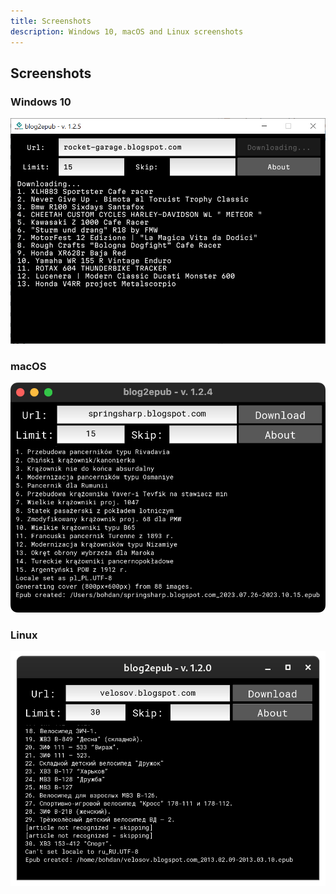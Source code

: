 ```yaml
---
title: Screenshots
description: Windows 10, macOS and Linux screenshots 
---
```


## Screenshots

### Windows 10

<p align="center">
<img src="/assets/blog2epub_win10_screenshot.png" width="600px" />
</p>

### macOS

<p align="center">
<img src="/assets/blog2epub_macos_screenshot.png" width="600px" />
</p>

### Linux

<p align="center">
<img src="/assets/blog2epub_linux_screenshot.png"  width="600px" />
</p>